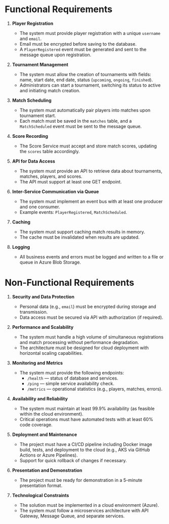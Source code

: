 
# Functional Requirements

1. **Player Registration**  
   - The system must provide player registration with a unique `username` and `email`.
   - Email must be encrypted before saving to the database.
   - A `PlayerRegistered` event must be generated and sent to the message queue upon registration.

2. **Tournament Management**  
   - The system must allow the creation of tournaments with fields: name, start date, end date, status (`upcoming`, `ongoing`, `finished`).
   - Administrators can start a tournament, switching its status to active and initiating match creation.

3. **Match Scheduling**  
   - The system must automatically pair players into matches upon tournament start.
   - Each match must be saved in the `matches` table, and a `MatchScheduled` event must be sent to the message queue.

4. **Score Recording**  
   - The Score Service must accept and store match scores, updating the `scores` table accordingly.

5. **API for Data Access**  
   - The system must provide an API to retrieve data about tournaments, matches, players, and scores.
   - The API must support at least one GET endpoint.

6. **Inter-Service Communication via Queue**  
   - The system must implement an event bus with at least one producer and one consumer.
   - Example events: `PlayerRegistered`, `MatchScheduled`.

7. **Caching**  
   - The system must support caching match results in memory.
   - The cache must be invalidated when results are updated.

8. **Logging**  
   - All business events and errors must be logged and written to a file or queue in Azure Blob Storage.


# Non-Functional Requirements

1. **Security and Data Protection**  
   - Personal data (e.g., `email`) must be encrypted during storage and transmission.
   - Data access must be secured via API with authorization (if required).

2. **Performance and Scalability**  
   - The system must handle a high volume of simultaneous registrations and match processing without performance degradation.
   - The architecture must be designed for cloud deployment with horizontal scaling capabilities.

3. **Monitoring and Metrics**  
   - The system must provide the following endpoints:
     - `/health` — status of database and services.
     - `/ping` — simple service availability check.
     - `/metrics` — operational statistics (e.g., players, matches, errors).

4. **Availability and Reliability**  
   - The system must maintain at least 99.9% availability (as feasible within the cloud environment).
   - Critical operations must have automated tests with at least 60% code coverage.

5. **Deployment and Maintenance**  
   - The project must have a CI/CD pipeline including Docker image build, tests, and deployment to the cloud (e.g., AKS via GitHub Actions or Azure Pipelines).
   - Support for quick rollback of changes if necessary.

6. **Presentation and Demonstration**  
   - The project must be ready for demonstration in a 5-minute presentation format.

7. **Technological Constraints**  
   - The solution must be implemented in a cloud environment (Azure).
   - The system must follow a microservices architecture with API Gateway, Message Queue, and separate services.
